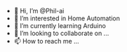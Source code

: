 - 👋 Hi, I’m @Phil-ai
- 👀 I’m interested in Home Automation
- 🌱 I’m currently learning Arduino
- 💞️ I’m looking to collaborate on ...
- 📫 How to reach me ...

<!---
Phil-ai/Phil-ai is a ✨ special ✨ repository because its `README.md` (this file) appears on your GitHub profile.
You can click the Preview link to take a look at your changes.
--->
